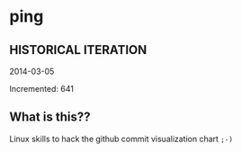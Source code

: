 # ping

## HISTORICAL ITERATION
2014-03-05

Incremented: 641

## What is this?? 
Linux skills to hack the github commit visualization chart `;-)`
